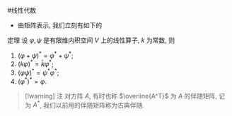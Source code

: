 #线性代数 


- 由矩阵表示, 我们立刻有如下的

定理 设 $\varphi, \psi$ 是有限维内积空间 $V$ 上的线性算子, $k$ 为常数, 则
1) $(\varphi+\psi)^*=\varphi^*+\psi^*$;
2) $(k \varphi)^*=\bar{k} \varphi^*$;
3) $(\varphi \psi)^*=\psi^* \varphi^*$;
4) $\left(\varphi^*\right)^*=\varphi$.

>[!warning] 注 
>对方阵 $A$, 有时也称 $\overline{A^T}$ 为 $A$ 的伴随矩阵, 记为 $A^*$, 我们以前用的伴随矩阵称为古典伴随.